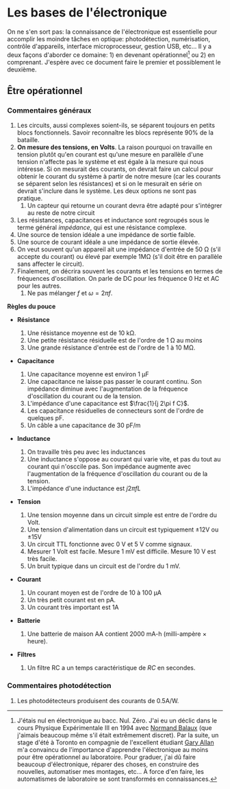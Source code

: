 # Les bases de l'électronique

On ne s'en sort pas: la connaissance de l'électronique est essentielle pour accomplir les moindre tâches en optique: photodétection, numérisation, contrôle d'appareils, interface microprocesseur, gestion USB, etc... Il y a deux façons d'aborder ce domaine: 1) en devenant opérationnel[^1] ou 2) en comprenant.  J'espère avec ce document faire le premier et possiblement le deuxième.

## Être opérationnel

### Commentaires généraux

1. Les circuits, aussi complexes soient-ils, se séparent toujours en petits blocs fonctionnels. Savoir reconnaître les blocs représente 90% de la bataille.
2. **On mesure des tensions, en Volts**. La raison pourquoi on travaille en tension plutôt qu'en courant est qu'une mesure en parallèle d'une tension n'affecte pas le système et est égale à la mesure qui nous intéresse. Si on mesurait des courants, on devrait faire un calcul pour obtenir le courant du système à partir de notre mesure (car les courants se séparent selon les résistances) et si on le mesurait en série on devrait s'inclure dans le système.  Les deux options ne sont pas pratique.
   1. Un capteur qui retourne un courant devra être adapté pour s'intégrer au reste de notre circuit
3. Les résistances, capacitances et inductance sont regroupés sous le terme général *impédance*, qui est une résistance complexe.
4. Une source de tension idéale a une impédance de sortie faible.
5. Une source de courant idéale a une impédance de sortie élevée.
6. On veut souvent qu'un appareil ait une impédance d'entrée de 50 Ω (s'il accepte du courant) ou élevé par exemple 1MΩ (s'il doit être en parallèle sans affecter le circuit).
7. Finalement, on décrira souvent les courants et les tensions en termes de fréquences d'oscillation.  On parle de DC pour les fréquence 0 Hz et AC pour les autres.
   1. Ne pas mélanger $f$ et $\omega = 2\pi f$.   



**Règles du pouce**

- **Résistance**

  1. Une résistance moyenne est de 10 kΩ.
  2. Une petite résistance résiduelle est de l'ordre de 1 Ω au moins
  3. Une grande résistance d'entrée est de l'ordre de 1 à 10 MΩ.

- **Capacitance**

  1. Une capacitance moyenne est environ 1 µF
  2. Une capacitance ne laisse pas passer le courant continu. Son impédance diminue avec l'augmentation de la fréquence d'oscillation du courant ou de la tension.
  3. L'impédance d'une capacitance est $\frac{1}{j 2\pi f C}$.
  4. Les capacitance résiduelles de connecteurs sont de l'ordre de quelques pF.
  5. Un câble a une capacitance de 30 pF/m

- **Inductance**
  1. On travaille très peu avec les inductances
  2. Une inductance s'oppose au courant qui varie vite, et pas du tout au courant qui n'osccile pas. Son impédance augmente avec l'augmentation de la fréquence d'oscillation du courant ou de la tension.
  3. L'impédance d'une inductance est $j 2 \pi f L$

- **Tension**

  1. Une tension moyenne dans un circuit simple est entre de l'ordre du Volt.
  2. Une tension d'alimentation dans un circuit est typiquement ±12V ou ±15V
  3. Un circuit TTL fonctionne avec 0 V et 5 V comme signaux.
  4. Mesurer 1 Volt est facile.  Mesure 1 mV est difficile. Mesure 10 V est très facile.
  5. Un bruit typique dans un circuit est de l'ordre du 1 mV.

- **Courant**

  1. Un courant moyen est de l'ordre de 10 à 100 µA
  2. Un très petit courant est en pA.
  3. Un courant très important est 1A

- **Batterie**
  1. Une batterie de maison AA contient 2000 mA-h (milli-ampère $\times$ heure).

- **Filtres**
  1. Un filtre RC a un temps caractéristique de $RC$ en  secondes.









### Commentaires photodétection

1. Les photodétecteurs produisent des courants de 0.5A/W.


[^1]: J'étais nul en électronique au bacc. Nul. Zéro.  J'ai eu un déclic dans le cours Physique Expérimentale III en 1994 avec [Normand Balaux](https://www.coopfuneraire2rives.com/avis-de-deces/normand-balaux-147920/#ecrire) (que j'aimais beaucoup même s'il était extrêmement discret).  Par la suite, un stage d'été à Toronto en compagnie de l'excellent étudiant [Gary Allan](https://www.linkedin.com/in/gary-allan-6250a210/) m'a convaincu de l'importance d'apprendre l'électronique au moins pour être opérationnel au laboratoire. Pour graduer, j'ai dû faire beaucoup d'électronique, réparer des choses, en construire des nouvelles, automatiser mes montages, etc... À force d'en faire, les automatismes de laboratoire se sont transformés en connaissances.

